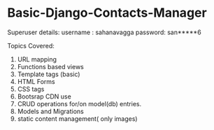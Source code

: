 # Basic-Django-Contacts-Manager
Superuser details: 
username : sahanavagga
password: san*****6

Topics Covered:

1) URL mapping
2) Functions based views
3) Template tags (basic)
4) HTML Forms
5) CSS tags
6) Bootsrap CDN use
7) CRUD operations for/on model(db) entries.
8) Models and Migrations
9) static content management( only images)
